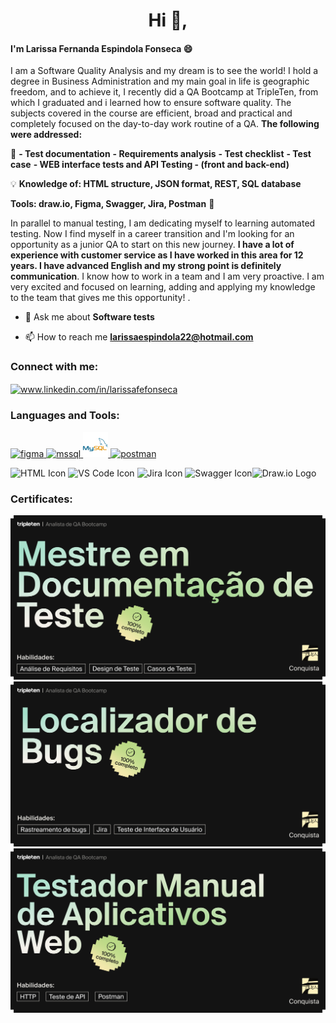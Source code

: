 ##
<h1 align="center">Hi 👋,

#### I'm Larissa Fernanda Espindola Fonseca :smile: </h1>
<h align="">

I am a Software Quality Analysis and my dream is to see the world! I hold a degree in Business Administration and my main goal in life is geographic freedom, and to achieve it, I recently did a QA Bootcamp at TripleTen, from which I graduated and i learned how to ensure software quality. The subjects covered in the course are efficient, broad and practical and completely focused on the day-to-day work routine of a QA. **The following were addressed:**

:rocket:
**- Test documentation**
**- Requirements analysis**
**- Test checklist** 
**- Test case** 
**- WEB interface tests and API Testing - (front and back-end)**

💡 **Knowledge of: HTML structure, JSON format, REST, SQL database** 

**Tools: draw.io, Figma, Swagger, Jira, Postman** :rocket:

In parallel to manual testing, I am dedicating myself to learning automated testing. Now I find myself in a career transition and I'm looking for an opportunity as a junior QA to start on this new journey. **I have a lot of experience with customer service as I have worked in this area for 12 years. I have advanced English and my strong point is definitely communication**. I know how to work in a team and I am very proactive. I am very excited and focused on learning, adding and applying my knowledge to the team that gives me this opportunity! .</h3>

- 💬 Ask me about **Software tests**

- 📫 How to reach me **larissaespindola22@hotmail.com**

<h3 align="left">Connect with me:</h3>
<p align="left">
<a href="https://www.linkedin.com/in/larissafefonseca/" target="blank"><img align="center" src="https://raw.githubusercontent.com/rahuldkjain/github-profile-readme-generator/master/src/images/icons/Social/linked-in-alt.svg" alt="www.linkedin.com/in/larissafefonseca" height="30" width="40" /></a>
</p>

<h3 align="left">Languages and Tools:</h3>
<p align="left"> <a href="https://www.figma.com/" target="_blank" rel="noreferrer"> <img src="https://www.vectorlogo.zone/logos/figma/figma-icon.svg" alt="figma" width="40" height="40"/> </a> <a href="https://www.microsoft.com/en-us/sql-server" target="_blank" rel="noreferrer"> <img src="https://www.svgrepo.com/show/303229/microsoft-sql-server-logo.svg" alt="mssql" width="40" height="40"/> </a> <a href="https://www.mysql.com/" target="_blank" rel="noreferrer"> <img src="https://raw.githubusercontent.com/devicons/devicon/master/icons/mysql/mysql-original-wordmark.svg" alt="mysql" width="40" height="40"/> </a> <a href="https://postman.com" target="_blank" rel="noreferrer"> <img src="https://www.vectorlogo.zone/logos/getpostman/getpostman-icon.svg" alt="postman" width="40" height="40"/> </a> </p> <img src="https://skillicons.dev/icons?i=html" alt="HTML Icon" width="48" height="48"> <img src="https://skillicons.dev/icons?i=vscode" alt="VS Code Icon" width="48" height="48">
  </a><img src="https://cdn.jsdelivr.net/gh/devicons/devicon@latest/icons/jira/jira-original.svg" alt="Jira Icon" width="48" height="48" title="Visit Jira website">   <img src="https://cdn.jsdelivr.net/gh/devicons/devicon@latest/icons/swagger/swagger-original.svg" height="50" width="50" alt="Swagger Icon"><img src="https://static-00.iconduck.com/assets.00/file-type-drawio-icon-2048x2048-dxjfklgq.png" alt="Draw.io Logo" height="50" width="50">
  </a>
  </a>

<h3 align="left">Certificates:</h3>

<img src="certificados\Image.png">

<img src="certificados\Image (1).png">

<img src="certificados\Image (2).png">